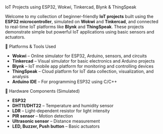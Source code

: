 IoT Projects using ESP32, Wokwi, Tinkercad, Blynk & ThingSpeak

Welcome to my collection of beginner-friendly **IoT projects** built using the **ESP32 microcontroller**, simulated on **Wokwi** and **Tinkercad**, and connected to real-time IoT platforms like **Blynk** and **ThingSpeak**. These projects demonstrate simple but powerful IoT applications using basic sensors and actuators.

🔧 Platforms & Tools Used

- **Wokwi** – Online simulator for ESP32, Arduino, sensors, and circuits  
- **Tinkercad** – Visual simulator for basic electronics and Arduino projects  
- **Blynk** – IoT mobile app platform for monitoring and controlling devices  
- **ThingSpeak** – Cloud platform for IoT data collection, visualization, and analysis  
- **Arduino IDE** – For programming ESP32 using C/C++

📡 Hardware Components (Simulated)

- **ESP32**
- **DHT11/DHT22** – Temperature and humidity sensor  
- **LDR** – Light-dependent resistor for light intensity  
- **PIR sensor** – Motion detection  
- **Ultrasonic sensor** – Distance measurement  
- **LED, Buzzer, Push button** – Basic actuators  
